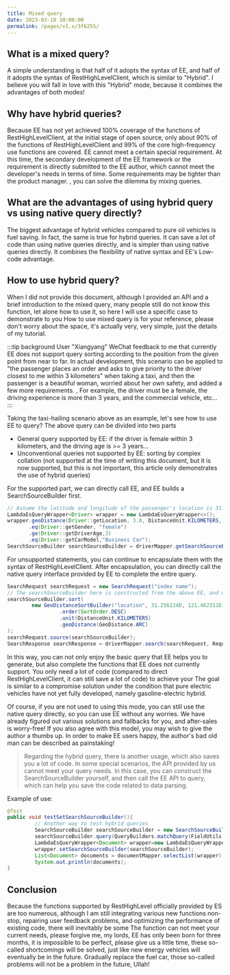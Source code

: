 ```yaml
---
title: Mixed query
date: 2023-03-18 10:00:00
permalink: /pages/v1.x/3f6255/
---
```

## What is a mixed query?
A simple understanding is that half of it adopts the syntax of EE, and half of it adopts the syntax of RestHighLevelClient, which is similar to "Hybrid". I believe you will fall in love with this "Hybrid" mode, because it combines the advantages of both modes!

## Why have hybrid queries?
Because EE has not yet achieved 100% coverage of the functions of RestHighLevelClient, at the initial stage of open source, only about 90% of the functions of RestHighLevelClient and 99% of the core high-frequency use functions are covered. EE cannot meet a certain special requirement. At this time, the secondary development of the EE framework or the requirement is directly submitted to the EE author, which cannot meet the developer's needs in terms of time. Some requirements may be tighter than the product manager. , you can solve the dilemma by mixing queries.

## What are the advantages of using hybrid query vs using native query directly?
The biggest advantage of hybrid vehicles compared to pure oil vehicles is fuel saving. In fact, the same is true for hybrid queries. It can save a lot of code than using native queries directly, and is simpler than using native queries directly. It combines the flexibility of native syntax and EE's Low-code advantage.

## How to use hybrid query?
When I did not provide this document, although I provided an API and a brief introduction to the mixed query, many people still do not know this function, let alone how to use it, so here I will use a specific case to demonstrate to you How to use mixed query is for your reference, please don't worry about the space, it's actually very, very simple, just the details of my tutorial.

:::tip background
User "Xiangyang" WeChat feedback to me that currently EE does not support query sorting according to the position from the given point from near to far.
In actual development, this scenario can be applied to "the passenger places an order and asks to give priority to the driver closest to me within 3 kilometers" when taking a taxi, and then the passenger is a beautiful woman, worried about her own safety, and added a few more requirements. , For example, the driver must be a female, the driving experience is more than 3 years, and the commercial vehicle, etc...
:::

Taking the taxi-hailing scenario above as an example, let's see how to use EE to query? The above query can be divided into two parts

- General query supported by EE: if the driver is female within 3 kilometers, and the driving age is >= 3 years...
- Unconventional queries not supported by EE: sorting by complex collation (not supported at the time of writing this document, but it is now supported, but this is not important, this article only demonstrates the use of hybrid queries)

For the supported part, we can directly call EE, and EE builds a SearchSourceBuilder first.
````java
// Assume the latitude and longitude of the passenger's location is 31.256224D, 121.462311D
LambdaEsQueryWrapper<Driver> wrapper = new LambdaEsQueryWrapper<>();
wrapper.geoDistance(Driver::getLocation, 3.0, DistanceUnit.KILOMETERS, new GeoPoint(31.256224D, 121.462311D))
       .eq(Driver::getGender, "female")
       .ge(Driver::getDriverAge,3)
       .eq(Driver::getCarModel,"Business Car");
SearchSourceBuilder searchSourceBuilder = driverMapper.getSearchSourceBuilder(wrapper);
````

For unsupported statements, you can continue to encapsulate them with the syntax of RestHighLevelClient. After encapsulation, you can directly call the native query interface provided by EE to complete the entire query.

````java
SearchRequest searchRequest = new SearchRequest("index name");
// The searchSourceBuilder here is constructed from the above EE, and we continue to append sorting parameters to it
searchSourceBuilder.sort(
        new GeoDistanceSortBuilder("location", 31.256224D, 121.462311D)
                 .order(SortOrder.DESC)
                 .unit(DistanceUnit.KILOMETERS)
                 .geoDistance(GeoDistance.ARC)
);
searchRequest.source(searchSourceBuilder);
SearchResponse searchResponse = driverMapper.search(searchRequest, RequestOptions.DEFAULT);
````

In this way, you can not only enjoy the basic query that EE helps you to generate, but also complete the functions that EE does not currently support. You only need a lot of code (compared to direct RestHighLevelClient, it can still save a lot of code) to achieve your The goal is similar to a compromise solution under the condition that pure electric vehicles have not yet fully developed, namely gasoline-electric hybrid.

Of course, if you are not used to using this mode, you can still use the native query directly, so you can use EE without any worries. We have already figured out various solutions and fallbacks for you, and after-sales is worry-free! If you also agree with this model, you may wish to give the author a thumbs up. In order to make EE users happy, the author's bad old man can be described as painstaking!

> Regarding the hybrid query, there is another usage, which also saves you a lot of code.
> In some special scenarios, the API provided by us cannot meet your query needs. In this case, you can construct the SearchSourceBuilder yourself, and then call the EE API to query, which can help you save the code related to data parsing.

Example of use:
````java
@Test
public void testSetSearchSourceBuilder(){
         // Another way to test hybrid queries
         SearchSourceBuilder searchSourceBuilder = new SearchSourceBuilder();
         searchSourceBuilder.query(QueryBuilders.matchQuery(FieldUtils.val(Document::getCreator),"Old man"));
         LambdaEsQueryWrapper<Document> wrapper=new LambdaEsQueryWrapper<>();
         wrapper.setSearchSourceBuilder(searchSourceBuilder);
         List<Document> documents = documentMapper.selectList(wrapper);
         System.out.println(documents);
}
````

## Conclusion

Because the functions supported by RestHighLevel officially provided by ES are too numerous, although I am still integrating various new functions non-stop, repairing user feedback problems, and optimizing the performance of existing code, there will inevitably be some The function can not meet your current needs, please forgive me, my lords, EE has only been born for three months, it is impossible to be perfect, please give us a little time, these so-called shortcomings will be solved, just like new energy vehicles will eventually be in the future. Gradually replace the fuel car, those so-called problems will not be a problem in the future, Ullah!